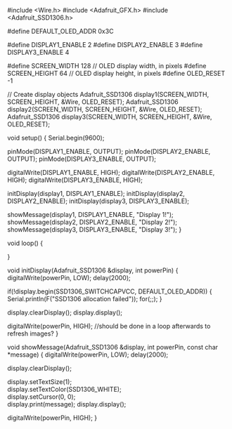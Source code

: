#include <Wire.h>
#include <Adafruit_GFX.h>
#include <Adafruit_SSD1306.h>

#define DEFAULT_OLED_ADDR 0x3C

#define DISPLAY1_ENABLE 2
#define DISPLAY2_ENABLE 3
#define DISPLAY3_ENABLE 4


#define SCREEN_WIDTH 128 // OLED display width, in pixels
#define SCREEN_HEIGHT 64 // OLED display height, in pixels
#define OLED_RESET     -1

// Create display objects
Adafruit_SSD1306 display1(SCREEN_WIDTH, SCREEN_HEIGHT, &Wire, OLED_RESET);
Adafruit_SSD1306 display2(SCREEN_WIDTH, SCREEN_HEIGHT, &Wire, OLED_RESET);
Adafruit_SSD1306 display3(SCREEN_WIDTH, SCREEN_HEIGHT, &Wire, OLED_RESET);

void setup() {
  Serial.begin(9600);

  pinMode(DISPLAY1_ENABLE, OUTPUT);
  pinMode(DISPLAY2_ENABLE, OUTPUT);
  pinMode(DISPLAY3_ENABLE, OUTPUT);

  digitalWrite(DISPLAY1_ENABLE, HIGH);
  digitalWrite(DISPLAY2_ENABLE, HIGH);
  digitalWrite(DISPLAY3_ENABLE, HIGH);

  initDisplay(display1, DISPLAY1_ENABLE);
  initDisplay(display2, DISPLAY2_ENABLE);
  initDisplay(display3, DISPLAY3_ENABLE);
  
  showMessage(display1, DISPLAY1_ENABLE, "Display 1!");
  showMessage(display2, DISPLAY2_ENABLE, "Display 2!");
  showMessage(display3, DISPLAY3_ENABLE, "Display 3!");
}

void loop() {

}

void initDisplay(Adafruit_SSD1306 &display, int powerPin) {
  digitalWrite(powerPin, LOW);
  delay(2000); 
  
  if(!display.begin(SSD1306_SWITCHCAPVCC, DEFAULT_OLED_ADDR)) {
    Serial.println(F("SSD1306 allocation failed"));
    for(;;);
  }
  
  display.clearDisplay();
  display.display();
  
  digitalWrite(powerPin, HIGH); //should be done in a loop afterwards to refresh images?
}

void showMessage(Adafruit_SSD1306 &display, int powerPin, const char *message) {
  digitalWrite(powerPin, LOW);
  delay(2000); 

  display.clearDisplay();

  display.setTextSize(1);      
  display.setTextColor(SSD1306_WHITE);  
  display.setCursor(0, 0);     
  display.print(message);
  display.display();

  digitalWrite(powerPin, HIGH);
}
